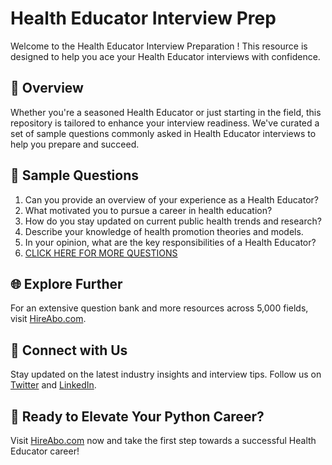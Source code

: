 # Health Educator Interview Prep

Welcome to the Health Educator Interview Preparation ! This resource is designed to help you ace your Health Educator interviews with confidence.

## 🚀 Overview

Whether you're a seasoned Health Educator or just starting in the field, this repository is tailored to enhance your interview readiness. We've curated a set of sample questions commonly asked in Health Educator interviews to help you prepare and succeed.

## 📝 Sample Questions

1. Can you provide an overview of your experience as a Health Educator?
2. What motivated you to pursue a career in health education?
3. How do you stay updated on current public health trends and research?
4. Describe your knowledge of health promotion theories and models.
5. In your opinion, what are the key responsibilities of a Health Educator?
6. [CLICK HERE FOR MORE QUESTIONS](https://hireabo.com/job/13_2_2/Health%20Educator)

## 🌐 Explore Further

For an extensive question bank and more resources across 5,000 fields, visit [HireAbo.com](https://www.hireabo.com).

## 📱 Connect with Us

Stay updated on the latest industry insights and interview tips. Follow us on [Twitter](https://twitter.com/hireabo) and [LinkedIn](https://www.linkedin.com/in/hire-abo-3609972a8/).

## 🚀 Ready to Elevate Your Python Career?

Visit [HireAbo.com](https://www.hireabo.com) now and take the first step towards a successful Health Educator career!
